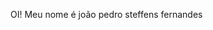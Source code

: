OI! Meu nome é joão pedro steffens fernandes

<!---
Ralark/Ralark is a ✨ special ✨ repository because its `README.md` (this file) appears on your GitHub profile.
You can click the Preview link to take a look at your changes.
--->
